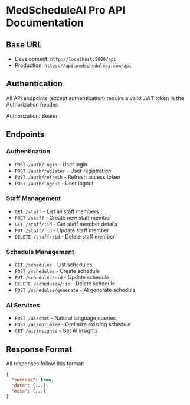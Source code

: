 # MedScheduleAI Pro API Documentation

## Base URL
- Development: `http://localhost:5000/api`
- Production: `https://api.medscheduleai.com/api`

## Authentication
All API endpoints (except authentication) require a valid JWT token in the Authorization header: 

Authorization: Bearer <token>


## Endpoints

### Authentication
- `POST /auth/login` - User login
- `POST /auth/register` - User registration
- `POST /auth/refresh` - Refresh access token
- `POST /auth/logout` - User logout

### Staff Management
- `GET /staff` - List all staff members
- `POST /staff` - Create new staff member
- `GET /staff/:id` - Get staff member details
- `PUT /staff/:id` - Update staff member
- `DELETE /staff/:id` - Delete staff member

### Schedule Management
- `GET /schedules` - List schedules
- `POST /schedules` - Create schedule
- `PUT /schedules/:id` - Update schedule
- `DELETE /schedules/:id` - Delete schedule
- `POST /schedules/generate` - AI generate schedule

### AI Services
- `POST /ai/chat` - Natural language queries
- `POST /ai/optimize` - Optimize existing schedule
- `GET /ai/insights` - Get AI insights

## Response Format
All responses follow this format:
```json
{
  "success": true,
  "data": {...},
  "meta": {...}
}
